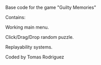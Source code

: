 Base code for the game "Guilty Memories"

Contains:

Working main menu.

Click/Drag/Drop random puzzle.

Replayability systems.

Coded by Tomas Rodriguez 
